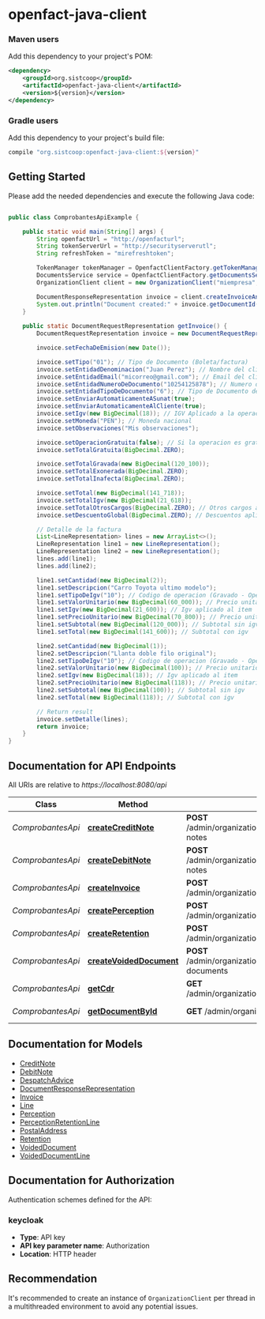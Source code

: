 # openfact-java-client

### Maven users

Add this dependency to your project's POM:

```xml
<dependency>
    <groupId>org.sistcoop</groupId>
    <artifactId>openfact-java-client</artifactId>
    <version>${version}</version>
</dependency>
```

### Gradle users

Add this dependency to your project's build file:

```groovy
compile "org.sistcoop:openfact-java-client:${version}"
```

## Getting Started

Please add the needed dependencies and execute the following Java code:

```java

public class ComprobantesApiExample {

    public static void main(String[] args) {
        String openfactUrl = "http://openfacturl";
        String tokenServerUrl = "http://securityserverutl";
        String refreshToken = "mirefreshtoken";

        TokenManager tokenManager = OpenfactClientFactory.getTokenManager("openfact-web-console", tokenServerUrl, refreshToken);
        DocumentsService service = OpenfactClientFactory.getDocumentsService(openfactUrl, tokenManager);
        OrganizationClient client = new OrganizationClient("miempresa", service);

        DocumentResponseRepresentation invoice = client.createInvoiceAndParseAsEntity(getInvoice(), true);
        System.out.println("Document created:" + invoice.getDocumentId());
    }
    
    public static DocumentRequestRepresentation getInvoice() {
        DocumentRequestRepresentation invoice = new DocumentRequestRepresentation();

        invoice.setFechaDeEmision(new Date());

        invoice.setTipo("01"); // Tipo de Documento (Boleta/factura)
        invoice.setEntidadDenominacion("Juan Perez"); // Nombre del cliente
        invoice.setEntidadEmail("micorreo@gmail.com"); // Email del cliente
        invoice.setEntidadNumeroDeDocumento("10254125878"); // Numero de documento del cliente (RUC/DNI)
        invoice.setEntidadTipoDeDocumento("6"); // Tipo de Documento del cliente (RUC/DNI)
        invoice.setEnviarAutomaticamenteASunat(true);
        invoice.setEnviarAutomaticamenteAlCliente(true);
        invoice.setIgv(new BigDecimal(18)); // IGV Aplicado a la operacion expresada en porcentaje 18%
        invoice.setMoneda("PEN"); // Moneda nacional
        invoice.setObservaciones("Mis observaciones");

        invoice.setOperacionGratuita(false); // Si la operacion es gratuita
        invoice.setTotalGratuita(BigDecimal.ZERO);

        invoice.setTotalGravada(new BigDecimal(120_100));
        invoice.setTotalExonerada(BigDecimal.ZERO);
        invoice.setTotalInafecta(BigDecimal.ZERO);

        invoice.setTotal(new BigDecimal(141_718));
        invoice.setTotalIgv(new BigDecimal(21_618));
        invoice.setTotalOtrosCargos(BigDecimal.ZERO); // Otros cargos aplicados
        invoice.setDescuentoGlobal(BigDecimal.ZERO); // Descuentos aplicados

        // Detalle de la factura
        List<LineRepresentation> lines = new ArrayList<>();
        LineRepresentation line1 = new LineRepresentation();
        LineRepresentation line2 = new LineRepresentation();
        lines.add(line1);
        lines.add(line2);

        line1.setCantidad(new BigDecimal(2));
        line1.setDescripcion("Carro Toyota ultimo modelo");
        line1.setTipoDeIgv("10"); // Codigo de operacion (Gravado - Operacion Onerosa)
        line1.setValorUnitario(new BigDecimal(60_000)); // Precio unitario sin igv
        line1.setIgv(new BigDecimal(21_600)); // Igv aplicado al item
        line1.setPrecioUnitario(new BigDecimal(70_800)); // Precio unitario con igv
        line1.setSubtotal(new BigDecimal(120_000)); // Subtotal sin igv
        line1.setTotal(new BigDecimal(141_600)); // Subtotal con igv

        line2.setCantidad(new BigDecimal(1));
        line2.setDescripcion("Llanta doble filo original");
        line2.setTipoDeIgv("10"); // Codigo de operacion (Gravado - Operacion Onerosa)
        line2.setValorUnitario(new BigDecimal(100)); // Precio unitario sin igv
        line2.setIgv(new BigDecimal(18)); // Igv aplicado al item
        line2.setPrecioUnitario(new BigDecimal(118)); // Precio unitario con igv
        line2.setSubtotal(new BigDecimal(100)); // Subtotal sin igv
        line2.setTotal(new BigDecimal(118)); // Subtotal con igv

        // Return result
        invoice.setDetalle(lines);
        return invoice;
    }
}

```

## Documentation for API Endpoints

All URIs are relative to *https://localhost:8080/api*

Class | Method | HTTP request | Description
------------ | ------------- | ------------- | -------------
*ComprobantesApi* | [**createCreditNote**](docs/ComprobantesApi.md#createCreditNote) | **POST** /admin/organizations/{organization}/sunat/documents/credit-notes | Crear Nota de Crédito
*ComprobantesApi* | [**createDebitNote**](docs/ComprobantesApi.md#createDebitNote) | **POST** /admin/organizations/{organization}/sunat/documents/debit-notes | Crear Nota de Débito
*ComprobantesApi* | [**createInvoice**](docs/ComprobantesApi.md#createInvoice) | **POST** /admin/organizations/{organization}/sunat/documents/invoices | Crear boleta/factura
*ComprobantesApi* | [**createPerception**](docs/ComprobantesApi.md#createPerception) | **POST** /admin/organizations/{organization}/sunat/documents/perceptions | Crear Percepción
*ComprobantesApi* | [**createRetention**](docs/ComprobantesApi.md#createRetention) | **POST** /admin/organizations/{organization}/sunat/documents/retentions | Crear Retención
*ComprobantesApi* | [**createVoidedDocument**](docs/ComprobantesApi.md#createVoidedDocument) | **POST** /admin/organizations/{organization}/sunat/documents/voided-documents | Crear VoidedDocument
*ComprobantesApi* | [**getCdr**](docs/ComprobantesApi.md#getCdr) | **GET** /admin/organizations/{organization}/sunat/documents/{id}/cdr | 
*ComprobantesApi* | [**getDocumentById**](docs/ComprobantesApi.md#getDocumentById) | **GET** /admin/organizations/{organization}/documents/{id} | Obtener comprobante


## Documentation for Models

 - [CreditNote](docs/CreditNote.md)
 - [DebitNote](docs/DebitNote.md)
 - [DespatchAdvice](docs/DespatchAdvice.md)
 - [DocumentResponseRepresentation](docs/DocumentResponseRepresentation.md)
 - [Invoice](docs/Invoice.md)
 - [Line](docs/Line.md)
 - [Perception](docs/Perception.md)
 - [PerceptionRetentionLine](docs/PerceptionRetentionLine.md)
 - [PostalAddress](docs/PostalAddress.md)
 - [Retention](docs/Retention.md)
 - [VoidedDocument](docs/VoidedDocument.md)
 - [VoidedDocumentLine](docs/VoidedDocumentLine.md)


## Documentation for Authorization

Authentication schemes defined for the API:
### keycloak

- **Type**: API key
- **API key parameter name**: Authorization
- **Location**: HTTP header


## Recommendation

It's recommended to create an instance of `OrganizationClient` per thread in a multithreaded environment to avoid any potential issues.



